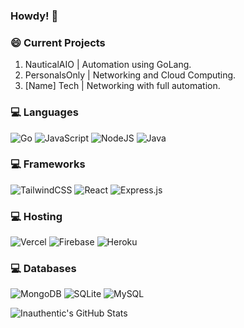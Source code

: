 ### Howdy! 🤠

### 😄 Current Projects
1. NauticalAIO | Automation using GoLang.
2. PersonalsOnly | Networking and Cloud Computing.
3. [Name] Tech | Networking with full automation.

### 💻 Languages
<img alt="Go" src="https://img.shields.io/badge/go-%2300ADD8.svg?style=for-the-badge&logo=go&logoColor=white"/> <img alt="JavaScript" src="https://img.shields.io/badge/javascript-%23323330.svg?style=for-the-badge&logo=javascript&logoColor=%23F7DF1E"/> <img alt="NodeJS" src="https://img.shields.io/badge/node.js-%2343853D.svg?style=for-the-badge&logo=node-dot-js&logoColor=white"/> <img alt="Java" src="https://img.shields.io/badge/java-%23ED8B00.svg?style=for-the-badge&logo=java&logoColor=white"/>

### 💻 Frameworks
<img alt="TailwindCSS" src="https://img.shields.io/badge/tailwindcss-%2338B2AC.svg?style=for-the-badge&logo=tailwind-css&logoColor=white"/> <img alt="React" src="https://img.shields.io/badge/react-%2320232a.svg?style=for-the-badge&logo=react&logoColor=%2361DAFB"/> <img alt="Express.js" src="https://img.shields.io/badge/express.js-%23404d59.svg?style=for-the-badge&logo=express&logoColor=%2361DAFB"/> 
### 💻 Hosting
<img alt="Vercel" src="https://img.shields.io/badge/vercel-%23000000.svg?style=for-the-badge&logo=vercel&logoColor=white"/> <img alt="Firebase" src="https://img.shields.io/badge/firebase-%23039BE5.svg?style=for-the-badge&logo=firebase"/> 	<img alt="Heroku" src="https://img.shields.io/badge/heroku-%23430098.svg?style=for-the-badge&logo=heroku&logoColor=white"/>

### 💻 Databases
<img alt="MongoDB" src ="https://img.shields.io/badge/MongoDB-%234ea94b.svg?style=for-the-badge&logo=mongodb&logoColor=white"/> <img alt="SQLite" src ="https://img.shields.io/badge/sqlite-%2307405e.svg?style=for-the-badge&logo=sqlite&logoColor=white"/> <img alt="MySQL" src="https://img.shields.io/badge/mysql-%2300f.svg?style=for-the-badge&logo=mysql&logoColor=white"/>
<!---
inauthentic/inauthentic is a ✨ special ✨ repository because its `README.md` (this file) appears on your GitHub profile.
You can click the Preview link to take a look at your changes.
--->

![Inauthentic's GitHub Stats](https://github-readme-stats.vercel.app/api?username=inauthentic&show_icons=true&theme=synthwave&hide_border=true&include_all_commits=true&count_private=true&include_all_repositories=true)



